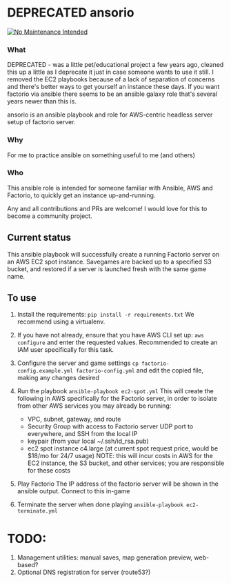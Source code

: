 # DEPRECATED ansorio

[![No Maintenance Intended](http://unmaintained.tech/badge.svg)](http://unmaintained.tech/)

### What
DEPRECATED - was a little pet/educational project a few years ago, cleaned this up a little as I deprecate it just in case someone wants to use it still. I removed the EC2 playbooks because of a lack of separation of concerns and there's better ways to get yourself an instance these days. If you want factorio via ansible there seems to be an ansible galaxy role that's several years newer than this is. 

ansorio is an ansible playbook and role for AWS-centric headless server setup of factorio server.

### Why
For me to practice ansible on something useful to me (and others)

### Who
This ansible role is intended for someone familiar with Ansible, AWS and Factorio, to quickly get an instance up-and-running.

Any and all contributions and PRs are welcome! I would love for this to become a community project.

## Current status
This ansible playbook will successfully create a running Factorio server on an AWS EC2 spot instance. Savegames are backed up to a specified S3 bucket, and restored if a server is launched fresh with the same game name.

## To use
1. Install the requirements:
  `pip install -r requirements.txt`
  We recommend using a virtualenv.

1. If you have not already, ensure that you have AWS CLI set up:
  `aws configure`
  and enter the requested values. Recommended to create an IAM user specifically for this task. 

1. Configure the server and game settings
  `cp factorio-config.example.yml factorio-config.yml` and edit the copied file, making any changes desired

1. Run the playbook
  `ansible-playbook ec2-spot.yml`
  This will create the following in AWS specifically for the Factorio server, in order to isolate from other AWS services you may already be running:
    * VPC, subnet, gateway, and route
    * Security Group with access to Factorio server UDP port to everywhere, and SSH from the local IP
    * keypair (from your local ~/.ssh/id_rsa.pub)
    * ec2 spot instance c4.large (at current spot request price, would be $18/mo for 24/7 usage)
  NOTE: this will incur costs in AWS for the EC2 instance, the S3 bucket, and other services; you are responsible for these costs

1. Play Factorio
  The IP address of the factorio server will be shown in the ansible output. Connect to this in-game

1. Terminate the server when done playing
  `ansible-playbook ec2-terminate.yml`

# TODO:

1. Management utilities: manual saves, map generation preview, web-based?
1. Optional DNS registration for server (route53?)
